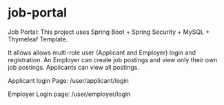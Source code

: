 # job-portal
Job Portal: 
This project uses Spring Boot + Spring Security + MySQL + Thymeleaf Template.

It allows allows multi-role user (Applicant and Employer) login and registration. 
An Employer can create job postings and view only their own job postings.
Applicants can view all postings.

Applicant login Page: /user/applicant/login

Employer Login page: /user/employer/login








